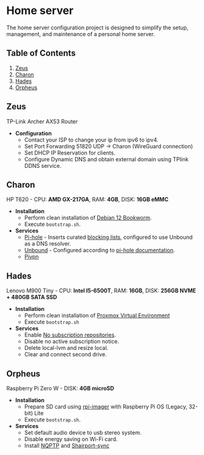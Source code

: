 # Home server
The home server configuration project is designed to simplify the setup, management, and maintenance of a personal home server. 

## Table of Contents
1. [Zeus](#Zeus)
2. [Charon](#Charon)
3. [Hades](#Hades)
4. [Orpheus](#Orpheus)

## Zeus
TP-Link Archer AX53 Router

* **Configuration**
  * Contact your ISP to change your ip from ipv6 to ipv4.
  * Set Port Forwarding 51820 UDP -> Charon (WireGuard connection)
  * Set DHCP IP Reservation for clients.
  * Configure Dynamic DNS and obtain external domain using TPlink DDNS service.

## Charon
HP T620 - CPU: **AMD GX-217GA**, RAM: **4GB**, DISK: **16GB eMMC**

* **Installation**
  * Perform clean installation of [Debian 12 Bookworm](https://www.debian.org/download.en.html).
  * Execute `bootstrap.sh`.
* **Services**
  * [Pi-hole](https://github.com/pi-hole/pi-hole) - Inserts curated [blocking lists](charon/resources/adlists.txt), configured to use Unbound as a DNS resolver.
  * [Unbound](https://nlnetlabs.nl/projects/unbound/about/) - Configured according to [pi-hole documentation](https://docs.pi-hole.net/guides/dns/unbound/).
  * [Pivpn](https://github.com/pivpn/pivpn)

## Hades
Lenovo M900 Tiny - CPU: **Intel I5-6500T**, RAM: **16GB**, DISK: **256GB NVME + 480GB SATA SSD**

* **Installation**
  * Perform clean installation of [Proxmox Virtual Environment](https://www.proxmox.com/en/downloads/proxmox-virtual-environment)
  * Execute `bootstrap.sh`
* **Services**
  * Enable [No subscription repositories](https://pve.proxmox.com/wiki/Package_Repositories).
  * Disable no active subscription notice. 
  * Delete local-lvm and resize local.
  * Clear and connect second drive.

## Orpheus
Raspberry Pi Zero W - DISK: **4GB microSD**

* **Installation**
  * Prepare SD card using [rpi-imager](https://github.com/raspberrypi/rpi-imager) with Raspberry Pi OS (Legacy, 32-bit) Lite
  * Execute `bootstrap.sh`.
* **Services**
  * Set default audio device to usb stereo system.
  * Disable energy saving on Wi-Fi card.
  * Install [NQPTP](https://github.com/mikebrady/nqptp) and [Shairport-sync](https://github.com/mikebrady/shairport-sync)
